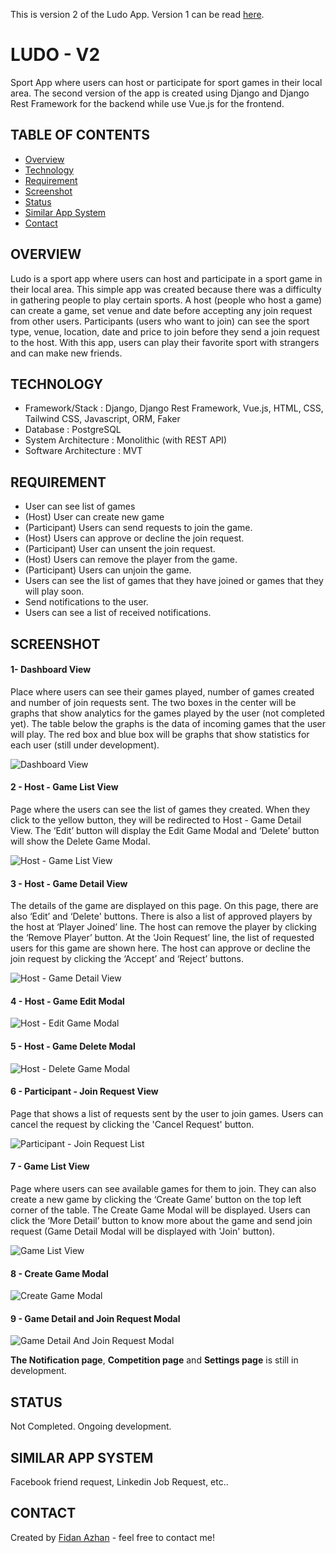 This is version 2 of the Ludo App. Version 1 can be read [here](https://github.com/fidanazhan/django-ludo-1ver).

# LUDO - V2
Sport App where users can host or participate for sport games in their local area. The second version of the app is created using Django and Django Rest Framework for the backend while use Vue.js for the frontend. 

## TABLE OF CONTENTS
  
  -  [Overview](#overview)
  -  [Technology](#technology)
  -  [Requirement](#requirement)
  -  [Screenshot](#screenshot)
  -  [Status](#status)
  -  [Similar App System](#similar-app-system)
  -  [Contact](#contact)

## **OVERVIEW**

Ludo is a sport app where users can host and participate in a sport game in their local area. This simple app was created because there was a difficulty in gathering people to play certain sports. A host (people who host a game) can create a game, set venue and date before accepting any join request from other users. Participants (users who want to join) can see the sport type, venue, location, date and price to join before they send a join request to the host. With this app, users can play their favorite sport with strangers and can make new friends.

## **TECHNOLOGY** 

- Framework/Stack : Django, Django Rest Framework, Vue.js, HTML, CSS, Tailwind CSS, Javascript, ORM, Faker 
- Database : PostgreSQL
- System Architecture : Monolithic (with REST API)
- Software Architecture : MVT

## **REQUIREMENT**

- User can see list of games
- (Host) User can create new game
- (Participant) Users can send requests to join the game.
- (Host) Users can approve or decline the join request.
- (Participant) User can unsent the join request.
- (Host) Users can remove the player from the game.
- (Participant) Users can unjoin the game.
- Users can see the list of games that they have joined or games that they will play soon.
- Send notifications to the user.
- Users can see a list of received notifications.

## SCREENSHOT

#### 1- Dashboard View 
Place where users can see their games played, number of games created and number of join requests sent. The two boxes in the center will be graphs that show analytics for the games played by the user (not completed yet). The table below the graphs is the data of incoming games that the user will play. 
The red box and blue box will be graphs that show statistics for each user (still under development).

![Dashboard View](https://user-images.githubusercontent.com/108860416/191573837-0d73d3c7-c63c-4afd-a6db-816d1fa0d709.PNG)
&nbsp;

#### 2 - Host - Game List View
Page where the users can see the list of games they created. When they click to the yellow button, they will 
be redirected to Host - Game Detail View. The ‘Edit’ button will display the Edit Game Modal and ‘Delete’ button will show the Delete Game Modal.

![Host - Game List View](https://user-images.githubusercontent.com/108860416/191573878-4f8938e5-3959-4959-a341-4438103882bd.PNG)
&nbsp;

#### 3 - Host - Game Detail View
The details of the game are displayed on this page. On this page, there are also ‘Edit’ and ‘Delete' buttons. There is also a list 
of approved players by the host at ‘Player Joined’ line. The host can remove the player by clicking the ‘Remove Player’ button. At the ‘Join Request’ line, 
the list of requested users for this game are shown here. The host can approve or decline the join request by clicking the ‘Accept’ and ‘Reject’ buttons.

![Host - Game Detail View](https://user-images.githubusercontent.com/108860416/191573898-55f40eea-c3cb-4275-9bc1-efea5b446849.PNG)
&nbsp;

#### 4 - Host - Game Edit Modal
![Host - Edit Game Modal](https://user-images.githubusercontent.com/108860416/191573908-8b9b2f32-fdee-4bd1-9255-df6e7ee4481f.PNG)
&nbsp;

#### 5 - Host - Game Delete Modal
![Host - Delete Game Modal](https://user-images.githubusercontent.com/108860416/191573914-b316502d-95f7-4826-aad1-b822253c6f3d.PNG)
&nbsp;

#### 6 - Participant - Join Request View
Page that shows a list of requests sent by the user to join games. Users can cancel the request by clicking the 'Cancel Request' button. 

![Participant - Join Request List](https://user-images.githubusercontent.com/108860416/191574048-a9d69ad5-ba5b-499a-990d-130d68a653a2.PNG)
&nbsp;

#### 7 - Game List View 
Page where users can see available games for them to join. They can also create a new game by clicking the ‘Create Game’ button on the top left corner of the 
table. The Create Game Modal will be displayed. Users can click the ‘More Detail’ button to know more about the game and send join request (Game Detail Modal will
be displayed with 'Join' button).

![Game List View](https://user-images.githubusercontent.com/108860416/191573966-1b063bb5-1726-41b7-9bfe-13627509a994.PNG)
&nbsp;

#### 8 - Create Game Modal
![Create Game Modal](https://user-images.githubusercontent.com/108860416/191574125-af746ecb-bc45-4ca9-9068-2962c6312edf.PNG)
&nbsp;

#### 9 - Game Detail and Join Request Modal
![Game Detail And Join Request Modal](https://user-images.githubusercontent.com/108860416/191574110-46cd8bed-9021-49f1-88b8-8e57087a613f.PNG)
&nbsp;

**The Notification page**, **Competition page** and **Settings page** is still in development.

## STATUS

Not Completed. Ongoing development.

## SIMILAR APP SYSTEM

Facebook friend request, Linkedin Job Request, etc..

## CONTACT 

Created by [Fidan Azhan](https://github.com/fidanazhan) - feel free to contact me!


